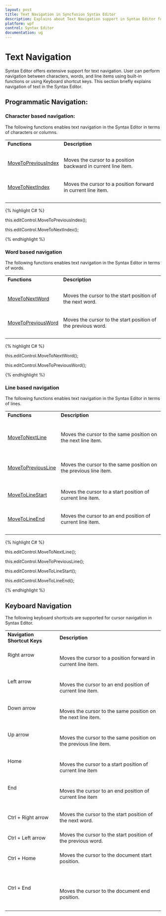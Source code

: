 ```yaml
---
layout: post
title: Text Navigation in Syncfusion Syntax Editor
description: Explains about Text Navigation support in Syntax Editor for WPF
platform: wpf
control: Syntax Editor
documentation: ug
---
```

# Text Navigation

Syntax Editor offers extensive support for text navigation. User can perform navigation between characters, words, and line items using built-in functions or using Keyboard shortcut keys. This section briefly explains navigation of text in the Syntax Editor.

## Programmatic Navigation:

### Character based navigation:

The following functions enables text navigation in the Syntax Editor in terms of characters or columns.

<table>
<tr>
<td>
<b>Functions</b><br/><br/></td><td>
<b>Description</b><br/><br/></td></tr>
<tr>
<td>

[MoveToPreviousIndex](https://help.syncfusion.com/cr/cref_files/wpf/Syncfusion.Edit.Wpf~Syncfusion.Windows.Edit.EditControl~MoveToPreviousIndex.html)<br/><br/></td><td>
Moves the cursor to a position backward in current line item.<br/><br/></td></tr>
<tr>
<td>

[MoveToNextIndex](https://help.syncfusion.com/cr/cref_files/wpf/Syncfusion.Edit.Wpf~Syncfusion.Windows.Edit.EditControl~MoveToNextIndex.html)<br/><br/></td><td>
Moves the cursor to a position forward in current line item.<br/><br/></td></tr>
</table>

{% highlight C# %}

this.editControl.MoveToPreviousIndex();

this.editControl.MoveToNextIndex();

{% endhighlight %}

### Word based navigation

The following functions enables text navigation in the Syntax Editor in terms of words.

<table>
<tr>
<td>
<b>Functions</b><br/><br/></td><td>
<b>Description</b><br/><br/></td></tr>
<tr>
<td>

[MoveToNextWord](https://help.syncfusion.com/cr/cref_files/wpf/Syncfusion.Edit.Wpf~Syncfusion.Windows.Edit.EditControl~MoveToNextWord.html)<br/><br/></td><td>
Moves the cursor to the start position of the next word.<br/><br/></td></tr>
<tr>
<td>

[MoveToPreviousWord](https://help.syncfusion.com/cr/cref_files/wpf/Syncfusion.Edit.Wpf~Syncfusion.Windows.Edit.EditControl~MoveToPreviousWord.html)<br/><br/></td><td>
Moves the cursor to the start position of the previous word.<br/><br/></td></tr>
</table>

{% highlight C# %}

this.editControl.MoveToNextWord();

this.editControl.MoveToPreviousWord();

{% endhighlight %}

### Line based navigation

The following functions enables text navigation in the Syntax Editor in terms of lines.

<table>
<tr>
<td>
<b>Functions</b><br/><br/></td><td>
<b>Description</b><br/><br/></td></tr>
<tr>
<td>


[MoveToNextLine](https://help.syncfusion.com/cr/cref_files/wpf/Syncfusion.Edit.Wpf~Syncfusion.Windows.Edit.EditControl~MoveToNextLine.html)<br/><br/></td><td>

Moves the cursor to the same position on the next line item.<br/><br/></td></tr>
<tr>
<td>

[MoveToPreviousLine](https://help.syncfusion.com/cr/cref_files/wpf/Syncfusion.Edit.Wpf~Syncfusion.Windows.Edit.EditControl~MoveToPreviousLine.html) <br/><br/></td><td>

Moves the cursor to the same position on the previous line item.<br/><br/></td></tr>
<tr>
<td>

[MoveToLineStart](https://help.syncfusion.com/cr/cref_files/wpf/Syncfusion.Edit.Wpf~Syncfusion.Windows.Edit.EditControl~MoveToLineStart.html)<br/><br/></td><td>
Moves the cursor to a start position of current line item.<br/><br/></td></tr>
<tr>
<td>

[MoveToLineEnd](https://help.syncfusion.com/cr/cref_files/wpf/Syncfusion.Edit.Wpf~Syncfusion.Windows.Edit.EditControl~MoveToLineEnd.html)<br/><br/></td><td>
Moves the cursor to an end position of current line item.<br/><br/></td></tr>
</table>

{% highlight C# %}

this.editControl.MoveToNextLine();

this.editControl.MoveToPreviousLine();

this.editControl.MoveToLineStart();

this.editControl.MoveToLineEnd();

{% endhighlight %}

## Keyboard Navigation

The following keyboard shortcuts are supported for cursor navigation in Syntax Editor.

<table>
<tr>
<td>
<b> Navigation Shortcut Keys </b> <br/><br/></td><td>
<b> Description </b> <br/><br/></td></tr>
<tr>
<td>
Right arrow<br/><br/><br/><br/></td><td>
Moves the cursor to a position forward in current line item.<br/><br/></td></tr>
<tr>
<td>
Left arrow<br/><br/><br/><br/></td><td>
Moves the cursor to an end position of current line item.<br/><br/></td></tr>
<tr>
<td>
Down arrow<br/><br/><br/><br/></td><td>
Moves the cursor to the same position on the next line item.<br/><br/></td></tr>
<tr>
<td>
Up arrow<br/><br/><br/><br/></td><td>
Moves the cursor to the same position on the previous line item.<br/><br/></td></tr>
<tr>
<td>
Home<br/><br/><br/><br/></td><td>
Moves the cursor to a start position of current line item <br/><br/></td></tr>
<tr>
<td>
End<br/><br/><br/><br/></td><td>
Moves the cursor to an end position of current line item <br/><br/></td></tr>
<tr>
<td>
Ctrl + Right arrow<br/><br/></td><td>
Moves the cursor to the start position of the next word.<br/><br/></td></tr>
<tr>
<td>
Ctrl + Left arrow<br/><br/></td><td>
Moves the cursor to the start position of the previous word.<br/><br/></td></tr>
<tr>
<td>
Ctrl + Home<br/><br/><br/><br/></td><td>
Moves the cursor to the document start position.<br/><br/><br/><br/></td></tr>
<tr>
<td>
Ctrl + End<br/><br/><br/><br/></td><td>
Moves the cursor to the document end position.<br/><br/></td></tr>
</table>
